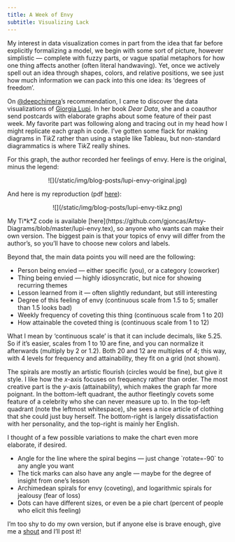 ```yaml
---
title: A Week of Envy
subtitle: Visualizing Lack
---
```


My interest in data visualization comes in part from the idea that far before explicitly formalizing a model, we begin with some sort of picture,
however simplistic — complete with fuzzy parts, or vague spatial metaphors for how one thing affects another (often literal handwaving).
Yet, once we actively spell out an idea through shapes, colors, and relative positions, 
we see just how much information we can pack into this one idea: its ‘degrees of freedom’.

On [\@deepchimera](https://twitter.com/deepchimera)’s recommendation, I came to discover the data visualizations of [Giorgia Lupi](http://giorgialupi.com).
In her book *Dear Data*, she and a coauthor send postcards with elaborate graphs about some feature of their past week.
My favorite part was following along and tracing out in my head how I might replicate each graph in code.
I’ve gotten some flack for making diagrams in Ti*k*Z rather than using a staple like Tableau, but non-standard diagrammatics is where Ti*k*Z really shines.

For this graph, the author recorded her feelings of envy. Here is the original, minus the legend:

<center>![](/static/img/blog-posts/lupi-envy-original.jpg)</center>

And here is my reproduction (pdf [here](/static/img/blog-posts/lupi-envy.pdf)):

<center>![](/static/img/blog-posts/lupi-envy-tikz.png)</center>

<p>My Ti*k*Z code is available [here](https://github.com/gjoncas/Artsy-Diagrams/blob/master/lupi-envy.tex), so anyone who wants can make their own version.
The biggest pain is that your topics of envy will differ from the author’s, so you’ll have to choose new colors and labels.</p>

Beyond that, the main data points you will need are the following:
<ul>
<li> Person being envied — either specific (you), or a category (coworker)</li>
<li> Thing being envied — highly idiosyncratic, but nice for showing recurring themes</li>
<li> Lesson learned from it — often slightly redundant, but still interesting</li>
<li> Degree of this feeling of envy (continuous scale from 1.5 to 5; smaller than 1.5 looks bad)</li>
<li> Weekly frequency of coveting this thing (continuous scale from 1 to 20)</li>
<li> How attainable the coveted thing is (continuous scale from 1 to 12)</li>
</ul>

What I mean by ‘continuous scale’ is that it can include decimals, like 5.25.
So if it’s easier, scales from 1 to 10 are fine, and you can normalize it afterwards (multiply by 2 or 1.2).
Both 20 and 12 are multiples of 4; this way, with 4 levels for frequency and attainability, they fit on a grid (not shown).

The spirals are mostly an artistic flourish (circles would be fine), but give it style.
I like how the *x*-axis focuses on frequency rather than order.
The most creative part is the *y*-axis (attainability), which makes the graph far more poignant.
In the bottom-left quadrant, the author fleetingly covets some feature of a celebrity who she can never measure up to.
In the top-left quadrant (note the leftmost whitespace), she sees a nice article of clothing that she could just buy herself.
The bottom-right is largely dissatisfaction with her personality, and the top-right is mainly her English.

I thought of a few possible variations to make the chart even more elaborate, if desired.
<ul>
<li> Angle for the line where the spiral begins — just change `rotate=-90` to any angle you want</li>
<li> The tick marks can also have any angle — maybe for the degree of insight from one’s lesson</li>
<li> Archimedean spirals for envy (coveting), and logarithmic spirals for jealousy (fear of loss)</li>
<li> Dots can have different sizes, or even be a pie chart (percent of people who elicit this feeling)</li>
</ul>

I’m too shy to do my own version, but if anyone else is brave enough, give me a [shout](https://twitter.com/gjncs) and I’ll post it!